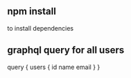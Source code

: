 ## npm install
 to install dependencies

## graphql query for all users
query {
  users {
    id
    name
    email
  }
}